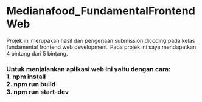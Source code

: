 # Medianafood_FundamentalFrontendWeb

Projek ini merupakan hasil dari pengerjaan submission dicoding pada kelas fundamental frontend web development. Pada projek ini saya mendapatkan 4 bintang dari 5 bintang. 

<h3>
Untuk menjalankan aplikasi web ini yaitu dengan cara:<br>
1. npm install <br>
2. npm run build<br>
3. npm run start-dev
</h3>
